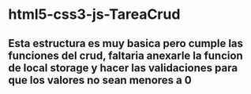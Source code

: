 ﻿# html5-css3-js-TareaCrud
## Esta estructura es muy basica pero cumple las funciones del crud, faltaria anexarle la funcion de local storage y hacer las validaciones para que los valores no sean menores a 0
